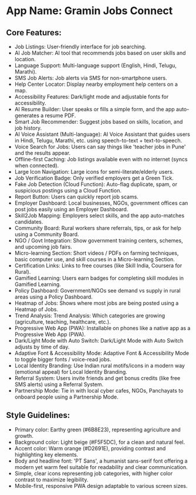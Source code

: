 # **App Name**: Gramin Jobs Connect

## Core Features:

- Job Listings: User-friendly interface for job searching.
- AI Job Matcher: AI tool that recommends jobs based on user skills and location.
- Language Support: Multi-language support (English, Hindi, Telugu, Marathi).
- SMS Job Alerts: Job alerts via SMS for non-smartphone users.
- Help Center Locator: Display nearby employment help centers on a map.
- Accessibility Features: Dark/light mode and adjustable fonts for accessibility.
- AI Resume Builder: User speaks or fills a simple form, and the app auto-generates a resume PDF.
- Smart Job Recommender: Suggest jobs based on skills, location, and job history.
- AI Voice Assistant (Multi-language): AI Voice Assistant that guides users in Hindi, Telugu, Marathi, etc. using speech-to-text + text-to-speech.
- Voice Search for Jobs: Users can say things like 'teacher jobs in Pune' and the results appear.
- Offline-first Caching: Job listings available even with no internet (syncs when connected).
- Large Icon Navigation: Large icons for semi-literate/elderly users.
- Job Verification Badge: Only verified employers get a Green Tick.
- Fake Job Detection (Cloud Function): Auto-flag duplicate, spam, or suspicious postings using a Cloud Function.
- Report Button: Users can quickly report job scams.
- Employer Dashboard: Local businesses, NGOs, government offices can post jobs easily using an Employer Dashboard.
- Skill2Job Mapping: Employers select skills, and the app auto-matches candidates.
- Community Board: Rural workers share referrals, tips, or ask for help using a Community Board.
- NGO / Govt Integration: Show government training centers, schemes, and upcoming job fairs.
- Micro-learning Section: Short videos / PDFs on farming techniques, basic computer use, and skill courses in a Micro-learning Section.
- Certification Links: Links to free courses (like Skill India, Coursera for Rural).
- Gamified Learning: Users earn badges for completing skill modules in Gamified Learning.
- Policy Dashboard: Government/NGOs see demand vs supply in rural areas using a Policy Dashboard.
- Heatmap of Jobs: Shows where most jobs are being posted using a Heatmap of Jobs.
- Trend Analysis: Trend Analysis: Which categories are growing (agriculture, teaching, healthcare, etc.).
- Progressive Web App (PWA): Installable on phones like a native app as a Progressive Web App (PWA).
- Dark/Light Mode with Auto Switch: Dark/Light Mode with Auto Switch adjusts by time of day.
- Adaptive Font & Accessibility Mode: Adaptive Font & Accessibility Mode to toggle bigger fonts / voice-read jobs.
- Local Identity Branding: Use Indian rural motifs/icons in a modern way (emotional appeal) for Local Identity Branding.
- Referral System: Users invite friends and get bonus credits (like free SMS alerts) using a Referral System.
- Partnership Mode: Tie in with local cyber cafes, NGOs, Panchayats to onboard people using a Partnership Mode.

## Style Guidelines:

- Primary color: Earthy green (#6B8E23), representing agriculture and growth.
- Background color: Light beige (#F5F5DC), for a clean and natural feel.
- Accent color: Warm orange (#D2691E), providing contrast and highlighting key elements.
- Body and headline font: 'PT Sans', a humanist sans-serif font offering a modern yet warm feel suitable for readability and clear communication.
- Simple, clear icons representing job categories, with higher color contrast to maximize legibility.
- Mobile-first, responsive PWA design adaptable to various screen sizes.